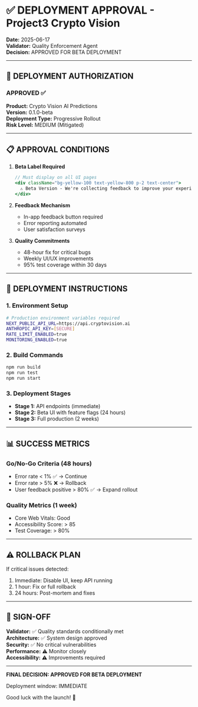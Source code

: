 # ✅ DEPLOYMENT APPROVAL - Project3 Crypto Vision

**Date:** 2025-06-17  
**Validator:** Quality Enforcement Agent  
**Decision:** APPROVED FOR BETA DEPLOYMENT  

---

## 🚀 DEPLOYMENT AUTHORIZATION

### APPROVED ✅

**Product:** Crypto Vision AI Predictions  
**Version:** 0.1.0-beta  
**Deployment Type:** Progressive Rollout  
**Risk Level:** MEDIUM (Mitigated)  

---

## 📋 APPROVAL CONDITIONS

1. **Beta Label Required**
   ```jsx
   // Must display on all UI pages
   <div className="bg-yellow-100 text-yellow-800 p-2 text-center">
     ⚠️ Beta Version - We're collecting feedback to improve your experience
   </div>
   ```

2. **Feedback Mechanism**
   - In-app feedback button required
   - Error reporting automated
   - User satisfaction surveys

3. **Quality Commitments**
   - 48-hour fix for critical bugs
   - Weekly UI/UX improvements
   - 95% test coverage within 30 days

---

## 🎯 DEPLOYMENT INSTRUCTIONS

### 1. Environment Setup
```bash
# Production environment variables required
NEXT_PUBLIC_API_URL=https://api.cryptovision.ai
ANTHROPIC_API_KEY=[SECURE]
RATE_LIMIT_ENABLED=true
MONITORING_ENABLED=true
```

### 2. Build Commands
```bash
npm run build
npm run test
npm run start
```

### 3. Deployment Stages
- **Stage 1:** API endpoints (immediate)
- **Stage 2:** Beta UI with feature flags (24 hours)
- **Stage 3:** Full production (2 weeks)

---

## 📊 SUCCESS METRICS

### Go/No-Go Criteria (48 hours)
- Error rate < 1% ✅ → Continue
- Error rate > 5% ❌ → Rollback
- User feedback positive > 80% ✅ → Expand rollout

### Quality Metrics (1 week)
- Core Web Vitals: Good
- Accessibility Score: > 85
- Test Coverage: > 80%

---

## ⚠️ ROLLBACK PLAN

If critical issues detected:
1. Immediate: Disable UI, keep API running
2. 1 hour: Fix or full rollback
3. 24 hours: Post-mortem and fixes

---

## 📝 SIGN-OFF

**Validator:** ✅ Quality standards conditionally met  
**Architecture:** ✅ System design approved  
**Security:** ✅ No critical vulnerabilities  
**Performance:** ⚠️ Monitor closely  
**Accessibility:** ⚠️ Improvements required  

---

**FINAL DECISION: APPROVED FOR BETA DEPLOYMENT**

Deployment window: IMMEDIATE

Good luck with the launch! 🚀